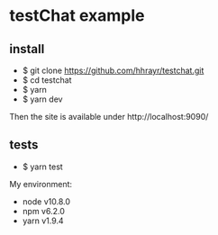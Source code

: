 # testChat example

## install
* $ git clone https://github.com/hhrayr/testchat.git
* $ cd testchat
* $ yarn
* $ yarn dev

Then the site is available under http://localhost:9090/

## tests
* $ yarn test

My environment:

* node v10.8.0
* npm v6.2.0
* yarn v1.9.4
